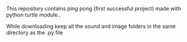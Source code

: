 This repository contains ping pong (first successful project) made with python turtle module..

While downloading keep all the sound and image folders in the same directory as the .py file
